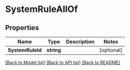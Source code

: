 # SystemRuleAllOf

## Properties

Name | Type | Description | Notes
------------ | ------------- | ------------- | -------------
**SystemRuleId** | **string** |  | [optional] 

[[Back to Model list]](../README.md#documentation-for-models) [[Back to API list]](../README.md#documentation-for-api-endpoints) [[Back to README]](../README.md)


